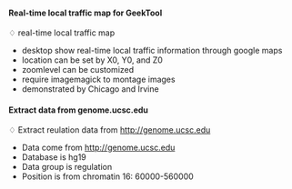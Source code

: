 #### Real-time local traffic map for GeekTool

♢ real-time local traffic map

- desktop show real-time local traffic information through google maps
- location can be set by X0, Y0, and Z0
- zoomlevel can be customized
- require imagemagick to montage images
- demonstrated by Chicago and Irvine 

#### Extract data from genome.ucsc.edu

♢ Extract reulation data from http://genome.ucsc.edu

- Data come from http://genome.ucsc.edu 
- Database is hg19
- Data group is regulation
- Position is from chromatin 16: 60000-560000

